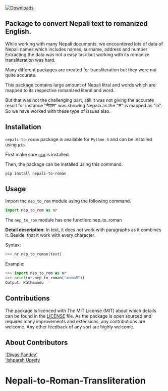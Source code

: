 [![Downloads](https://static.pepy.tech/personalized-badge/nepali-to-roman?period=total&units=international_system&left_color=black&right_color=orange&left_text=Downloads)](https://pepy.tech/project/nepali-to-roman)

## Package to convert Nepali text to romanized English.
While working with many Nepali documents, we encountered lots of data of Nepali names which includes names, surname, address and number
Extracting the data was not a easy task but working with its romanize transliteration was hard.

Many different packages are created for transliteration but they were not quite accurate.

This package contains large amount of Nepali litral and words which are mapped to its respective romanized literal and word.

But that was not the challenging part, still it was not giving the accurate result for instance
"नेपाल" was showing Nepala as the "ल" is mapped as "la".
So we have worked with these type of issues also.

## Installation
`nepali-to-roman` package is available for `Python 3` and can be installed using `pip`. 

First make sure [`pip`](https://pip.pypa.io/en/stable/installing/) is installed.

Then, the package can be installed using this command.
```
pip install nepali-to-roman
```

## Usage

Import the `nep_to_rom` module using the following command.
```python
import nep_to_rom as nr
```
The `nep_to_rom` module has one function: nep_to_roman

**Detail description**:
In text, it does not work with paragraphs as it combines it. Beside, that it work with every character.

Syntax:
```python
>>> nr.nep_to_roman(text)
```

Example:
```python
>>> import nep_to_rom as nr
>>> print(nr.nep_to_roman("काठमाडौँ"))
Output: Kathmandu


```

## Contributions

The package is licenced with The MIT License (MIT) about which details can be found in the [LICENSE](LICENSE) file. As
the package is open sourced and requires many improvements and extensions, any contributions are welcome. Any other
feedback of any sort are highly welcome.

## About Contributors
['Diwas Pandey'](https://www.diwaspandey.com.np) 
</br>
['Ishparsh Uprety](https://www.ishparshuprety.com.np/)

# Nepali-to-Roman-Transliteration
